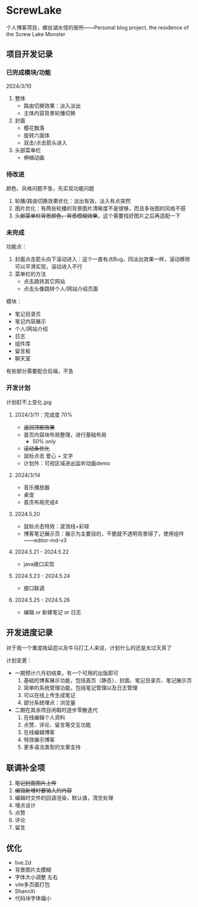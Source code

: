 # ScrewLake

个人博客项目，螺丝湖水怪的居所——Personal blog project, the residence of the Screw Lake Monster

## 项目开发记录

### 已完成模块/功能

2024/3/10

1. 整体
   - 路由切换效果：淡入淡出
   - 主体内容背景轮播切换
2. 封面
   - 樱花飘落
   - 旋转六面体
   - 双击/点击箭头进入
3. 头部菜单栏
   - 伸缩动画

### 待改进

颜色、风格问题不急，先实现功能问题

1. 轮播/路由切换效果优化：淡出有效，淡入有点突然
2. 图片优化：有两张轮播的背景图片清晰度不是很够，而且多张图的风格不搭
3. ~~头部菜单栏背景颜色、背景模糊效果~~，这个需要找好图片之后再适配一下

### 未完成

功能点：

1. 封面点击箭头向下滚动进入：这个一直有点Bug，同淡出效果一样，滚动移除可以平滑实现，滚动进入不行
2. 菜单栏的方法
   - 点击跳转其它网站
   - 点击头像跳转个人/网站介绍页面

模块：

- 笔记目录页
- 笔记内容展示
- 个人/网站介绍
- 日志
- 组件库
- 留言板
- 聊天室

有些部分需要配合后端，不急

### 开发计划

计划赶不上变化.jpg

1. 2024/3/11：完成度 70%
   - ~~返回顶部效果~~
   - 首页内容块布局整理，进行基础布局
     - 50% only
   - ~~滚动条优化~~
   - 鼠标点击 爱心 + 文字
   - 计划外：可视区域进出监听动画demo
2. 2024/3/14
   - 音乐播放器
   - 桌宠
   - 首页布局完成4


1. 2024.5.20
   - 鼠标点击特效：波浪线+彩球
   - 博客笔记展示页：展示为主要目的，干脆就不透明背景得了，使用组件——editor-md-v3
2. 2024.5.21 - 2024.5.22
   - java接口实现
3. 2024.5.23 - 2024.5.24
   - 接口联调
4. 2024.5.25 - 2024.5.26
   - 编辑 or 新建笔记 or 日志
   
## 开发进度记录

对于我一个重度拖延症以及牛马打工人来说，计划什么的还是太过天真了

计划变更：

- 一期预计六月初结束，有一个可用的出版即可
  1. 基础的博客展示功能，包括首页（静态）、封面、笔记目录页、笔记展示页
  2. 简单的系统管理功能，包括笔记管理以及日志管理
  3. 可以在线上传生成笔记
  4. 部分系统埋点：浏览量
- 二期在其余项目闲暇时逐步零散迭代
  1. 在线编辑个人资料
  2. 点赞、评论、留言等交互功能
  3. 在线编辑博客
  4. 特效展示博客
  5. 更多语法类型的文章支持

## 联调补全项

1. ~~笔记封面图片上传~~
2. ~~编辑新增时要输入的内容~~
3. 编辑时文件的回调渲染，默认值，清空处理
4. 埋点设计
5. 点赞
6. 评论
7. 留言

## 优化

- live.2d
- 背景图片太模糊
- 字体大小调整 左右
- vite多页面打包
- ShannXi
- 代码块字体偏小